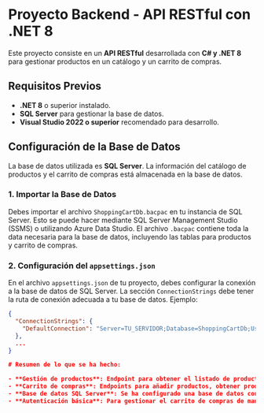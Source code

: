 # Proyecto Backend - API RESTful con .NET 8

Este proyecto consiste en un **API RESTful** desarrollada con **C# y .NET 8** para gestionar productos en un catálogo y un carrito de compras.

## Requisitos Previos

- **.NET 8** o superior instalado.
- **SQL Server** para gestionar la base de datos.
- **Visual Studio 2022 o superior** recomendado para desarrollo.

## Configuración de la Base de Datos

La base de datos utilizada es **SQL Server**. La información del catálogo de productos y el carrito de compras está almacenada en la base de datos.

### 1. Importar la Base de Datos

Debes importar el archivo `ShoppingCartDb.bacpac` en tu instancia de SQL Server. Esto se puede hacer mediante SQL Server Management Studio (SSMS) o utilizando Azure Data Studio. El archivo `.bacpac` contiene toda la data necesaria para la base de datos, incluyendo las tablas para productos y carrito de compras.

### 2. Configuración del `appsettings.json`

En el archivo `appsettings.json` de tu proyecto, debes configurar la conexión a la base de datos de SQL Server. La sección `ConnectionStrings` debe tener la ruta de conexión adecuada a tu base de datos. Ejemplo:

```json
{
  "ConnectionStrings": {
    "DefaultConnection": "Server=TU_SERVIDOR;Database=ShoppingCartDb;User Id=TU_USUARIO;Password=TU_CONTRASEÑA;"
  },
  ...
}

# Resumen de lo que se ha hecho:

- **Gestión de productos**: Endpoint para obtener el listado de productos.
- **Carrito de compras**: Endpoints para añadir productos, obtener productos en el carrito y eliminar productos.
- **Base de datos SQL Server**: Se ha configurado una base de datos con las tablas necesarias para productos y carrito de compras.
- **Autenticación básica**: Para gestionar el carrito de compras de manera independiente para cada usuario.
